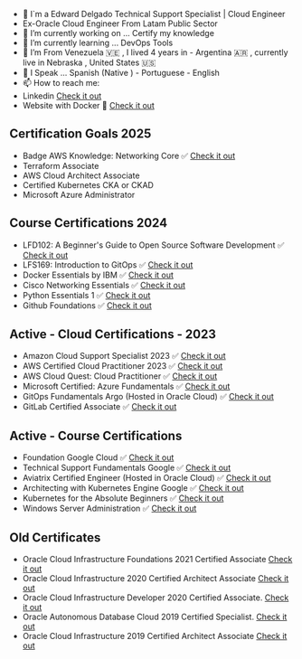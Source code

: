 
- 🥷 I`m a Edward Delgado Technical Support Specialist | Cloud Engineer
- Ex-Oracle Cloud Engineer From Latam Public Sector
- 🔭 I’m currently working on ... Certify my knowledge 
- 🌱 I’m currently learning ... DevOps Tools  
- 🧳 I’m From Venezuela 🇻🇪  , I lived 4 years in - Argentina 🇦🇷 , currently live in Nebraska , United States  🇺🇸 
- 💬 I Speak ... Spanish (Native ) - Portuguese - English  
- 📫 How to reach me:
- Linkedin <a href="https://www.linkedin.com/in/eedelgado/"> Check it out</a> 
- Website with Docker :whale2:  <a href ="http://www.e2ard.com">Check it out </a></li> 
<!DOCTYPE html>
<html>
<body>

<h2> Certification Goals 2025 </h2>
<ul>
  <li> Badge AWS Knowledge: Networking Core ✅  <a href="https://www.credly.com/badges/517da365-1d83-4f93-b64a-75d7aace009d/linked_in?t=sq30jv"> Check it out</a> </li> 
  <li> Terraform Associate </li>
  <li> AWS Cloud Architect Associate </li>
  <li> Certified Kubernetes CKA or CKAD </li>
  <li> Microsoft Azure Administrator </li>
    
</ul>  

<h2> Course Certifications 2024 </h2>
<ul>
  <li> LFD102: A Beginner's Guide to Open Source Software Development  ✅  <a href="https://www.credly.com/earner/earned/badge/4b924aff-45a9-4f79-8227-1af79da4d31b"> Check it out</a> </li> 
  
  <li> LFS169: Introduction to GitOps  ✅  <a href="https://www.credly.com/earner/earned/badge/0db3b4c5-bb5c-4a75-b503-cc5230756e76"> Check it out</a> </li> 
  <li> Docker Essentials by IBM   ✅ <a href ="https://www.credly.com/badges/bc6c65b8-64ce-46b0-8cef-4a1b1c5f682d">Check it out </a></li>
  <li> Cisco Networking Essentials    ✅ <a href ="https://www.credly.com/badges/867c73a8-5d22-473c-bd55-77208ae94663">Check it out </a> 
  </li>
  <li> Python Essentials 1  ✅ <a href ="https://www.credly.com/badges/bb0db4bf-0a58-465b-a355-adf1027594b2/public_url">Check it out </a> 
  </li>
  <li> Github Foundations ✅ <a href ="https://www.credly.com/badges/7222a30b-5979-46cc-8dbf-a2fa07ba488f/linked_in?t=sn4it3">Check it out </a></li>
  
</ul>



<h2> Active - Cloud Certifications - 2023 </h2>
<ul>
  
  <li> Amazon Cloud Support Specialist 2023  ✅ <a href="https://www.credential.net/7539c258-6ed3-4a3f-b46d-176a39fc9123#gs.16b165"> Check it out</a></li>
  
  <li> AWS Certified Cloud Practitioner 2023 ✅ <a href="https://www.credly.com/badges/ea4c4ec5-88fc-4158-9594-97b6900a4e48/public_url"> Check it out</a> </
  li>

  <li> AWS Cloud Quest: Cloud Practitioner ✅ <a href="https://www.credly.com/badges/28413d58-91a8-4b5c-a2e9-12b14a28d850/public_url"> Check it out</a> </li> 
  
  <li> Microsoft Certified: Azure Fundamentals ✅ <a href="https://www.credly.com/badges/5fd2422b-9f33-42f6-97b7-1fdd9e1e0148?source=linked_in_profile"> Check it out</a> </li> 
  
  <li> GitOps Fundamentals Argo (Hosted in Oracle Cloud) ✅ <a href="https://objectstorage.us-ashburn-1.oraclecloud.com/n/id8oivyko7jh/b/Courses-Github/o/GitOps-ArgoGitOps-Argo.png"> Check it out</a> </li> 
  <li> GitLab Certified Associate  ✅ <a href="https://www.credly.com/badges/1311783e-5371-4ec2-a964-f68fa5894d43/public_url"> Check it out</a> </li> 
  
  <!-- 
  <li> Oracle Cloud Infrastructure 2022 Certified Foundations Associate <a href="https://catalog-education.oracle.com/ords/certview/sharebadge?id=6C010C53C78C381E47C1AB0D57ECA5DC2F2449C9F90F096C25930780DD8C0EE6"> Check it out</a> </li>  -->
  
</ul>

<h2> Active - Course Certifications </h2>
<ul>
  <li> Foundation Google Cloud  ✅  <a href="https://www.coursera.org/account/accomplishments/verify/6NQFX8A22A9P?utm_source=link&utm_medium=certificate&utm_content=cert_image&utm_campaign=sharing_cta&utm_product=course"> Check it out</a> </li> 

  <li> Technical Support Fundamentals Google  ✅  <a href="https://www.coursera.org/account/accomplishments/verify/4BNK332GZYGG"> Check it out</a> </li> 
  
  <li> Aviatrix Certified Engineer (Hosted in Oracle Cloud)  ✅ <a href="https://objectstorage.us-ashburn-1.oraclecloud.com/n/id8oivyko7jh/b/Courses-Github/o/Aviatrix-CertificateAviatrix-Certificate.png"> Check it out</a> </li> 

 <li> Architecting with Kubernetes Engine Google  ✅ <a href="https://www.coursera.org/account/accomplishments/certificate/53H44R9LEDHM"> Check it out</a> </li> 

 <li> Kubernetes for the Absolute Beginners  ✅  <a href="https://www.udemy.com/certificate/UC-98968c33-ec79-46d1-a1c0-5c6e81497b79/"> Check it out</a> </li>

 <li> Windows Server Administration   ✅  <a href="https://www.udemy.com/certificate/UC-ZZMPSJEM/"> Check it out</a> </li>

</ul>


<h2> Old Certificates </h2>
<ul>

 <li> Oracle Cloud Infrastructure Foundations 2021 Certified Associate <a href="https://www.credly.com/badges/4d3d2ff3-40e8-4bb5-8f72-48ce0dda8d21?source=linked_in_profile"> Check it out</a> </li>

 <li> Oracle Cloud Infrastructure 2020 Certified Architect Associate <a href="https://www.credly.com/earner/earned/badge/255aa737-6769-4830-86d1-77a4c2f1df46"> Check it out</a> </li>

 <li> Oracle Cloud Infrastructure Developer 2020 Certified Associate. <a href="https://www.credly.com/badges/54c8de21-569d-49bb-982d-4adebf76d2fc?source=linked_in_profile"> Check it out</a> </li> 

 <li> Oracle Autonomous Database Cloud 2019 Certified Specialist. <a href="https://www.credly.com/badges/b2d4099c-b0be-4cb8-ad90-e2ce2db6641a/linked_in_profile"> Check it out</a> </li> 
 
 <li> Oracle Cloud Infrastructure 2019 Certified Architect Associate <a href="https://www.credly.com/badges/248e2795-7462-44a4-bf6a-7608cbd31277/linked_in_profile"> Check it out</a> </li>

 

 </ul>  
  
 
  
</body>
</html>
